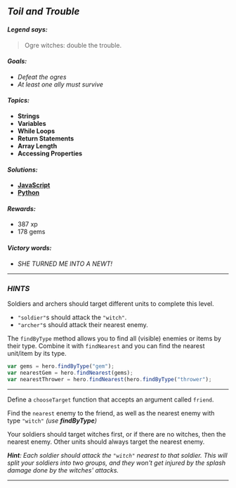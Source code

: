 ## _Toil and Trouble_

#### _Legend says:_
> Ogre witches: double the trouble.

#### _Goals:_
+ _Defeat the ogres_
+ _At least one ally must survive_

#### _Topics:_
+ **Strings**
+ **Variables**
+ **While Loops**
+ **Return Statements**
+ **Array Length**
+ **Accessing Properties**

#### _Solutions:_
+ **[JavaScript](toilAndTrouble.js)**
+ **[Python](toil_and_trouble.py)**

#### _Rewards:_
+ 387 xp
+ 178 gems

#### _Victory words:_
+ _SHE TURNED ME INTO A NEWT!_

___

### _HINTS_

Soldiers and archers should target different units to complete this level.
+ `"soldier"`s should attack the `"witch"`.
+ `"archer"`s should attack their nearest enemy.

The `findByType` method allows you to find all (visible) enemies or items by their type. Combine it with `findNearest` and you can find the nearest unit/item by its type.

```javascript
var gems = hero.findByType("gem");
var nearestGem = hero.findNearest(gems);
var nearestThrower = hero.findNearest(hero.findByType("thrower");
```

___

Define a `chooseTarget` function that accepts an argument called `friend`.

Find the `nearest` enemy to the friend, as well as the nearest enemy with type `"witch"` _(use **findByType**)_

Your soldiers should target witches first, or if there are no witches, then the nearest enemy. Other units should always target the nearest enemy.

_**Hint**: Each soldier should attack the `"witch"` nearest to that soldier. This will split your soldiers into two groups, and they won't get injured by the splash damage done by the witches' attacks._

___
